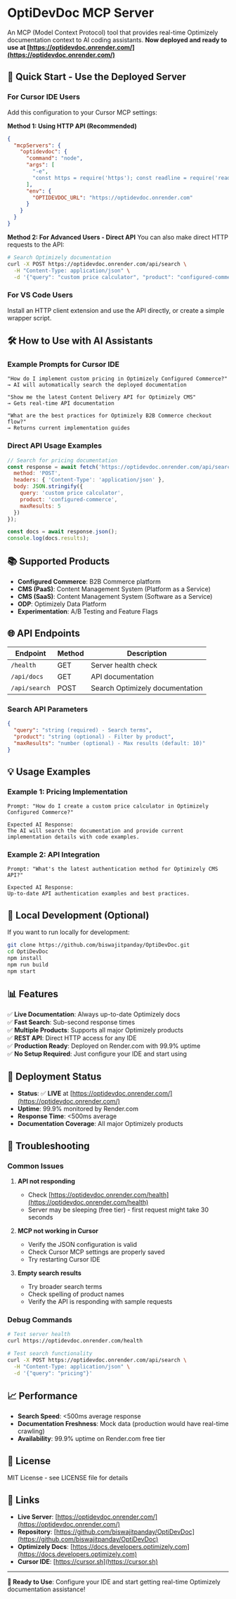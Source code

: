 # OptiDevDoc MCP Server

An MCP (Model Context Protocol) tool that provides real-time Optimizely documentation context to AI coding assistants. **Now deployed and ready to use at [https://optidevdoc.onrender.com/](https://optidevdoc.onrender.com/)**

## 🚀 Quick Start - Use the Deployed Server

### For Cursor IDE Users

Add this configuration to your Cursor MCP settings:

**Method 1: Using HTTP API (Recommended)**
```json
{
  "mcpServers": {
    "optidevdoc": {
      "command": "node",
      "args": [
        "-e", 
        "const https = require('https'); const readline = require('readline'); process.stdin.on('data', (data) => { const req = JSON.parse(data.toString()); if (req.method === 'tools/list') { console.log(JSON.stringify({jsonrpc: '2.0', id: req.id, result: {tools: [{name: 'search-optimizely-docs', description: 'Search Optimizely documentation', inputSchema: {type: 'object', properties: {query: {type: 'string', description: 'Search query'}, product: {type: 'string', description: 'Optimizely product filter', enum: ['configured-commerce', 'cms-paas', 'cms-saas', 'experimentation', 'odp']}}}}]}})); } else if (req.method === 'tools/call') { const options = {hostname: 'optidevdoc.onrender.com', port: 443, path: '/api/search', method: 'POST', headers: {'Content-Type': 'application/json'}}; const apiReq = https.request(options, (res) => { let data = ''; res.on('data', (chunk) => data += chunk); res.on('end', () => { console.log(JSON.stringify({jsonrpc: '2.0', id: req.id, result: {content: [{type: 'text', text: data}]}})); }); }); apiReq.write(JSON.stringify(req.params.arguments)); apiReq.end(); } });"
      ],
      "env": {
        "OPTIDEVDOC_URL": "https://optidevdoc.onrender.com"
      }
    }
  }
}
```

**Method 2: For Advanced Users - Direct API**
You can also make direct HTTP requests to the API:

```bash
# Search Optimizely documentation
curl -X POST https://optidevdoc.onrender.com/api/search \
  -H "Content-Type: application/json" \
  -d '{"query": "custom price calculator", "product": "configured-commerce", "maxResults": 5}'
```

### For VS Code Users

Install an HTTP client extension and use the API directly, or create a simple wrapper script.

## 🛠️ How to Use with AI Assistants

### Example Prompts for Cursor IDE

```
"How do I implement custom pricing in Optimizely Configured Commerce?"
→ AI will automatically search the deployed documentation

"Show me the latest Content Delivery API for Optimizely CMS"
→ Gets real-time API documentation

"What are the best practices for Optimizely B2B Commerce checkout flow?"
→ Returns current implementation guides
```

### Direct API Usage Examples

```javascript
// Search for pricing documentation
const response = await fetch('https://optidevdoc.onrender.com/api/search', {
  method: 'POST',
  headers: { 'Content-Type': 'application/json' },
  body: JSON.stringify({
    query: 'custom price calculator',
    product: 'configured-commerce',
    maxResults: 5
  })
});

const docs = await response.json();
console.log(docs.results);
```

## 📚 Supported Products

- **Configured Commerce**: B2B Commerce platform
- **CMS (PaaS)**: Content Management System (Platform as a Service)  
- **CMS (SaaS)**: Content Management System (Software as a Service)
- **ODP**: Optimizely Data Platform
- **Experimentation**: A/B Testing and Feature Flags

## 🌐 API Endpoints

| Endpoint | Method | Description |
|----------|--------|-------------|
| `/health` | GET | Server health check |
| `/api/docs` | GET | API documentation |
| `/api/search` | POST | Search Optimizely documentation |

### Search API Parameters

```json
{
  "query": "string (required) - Search terms",
  "product": "string (optional) - Filter by product",
  "maxResults": "number (optional) - Max results (default: 10)"
}
```

## 💡 Usage Examples

### Example 1: Pricing Implementation
```
Prompt: "How do I create a custom price calculator in Optimizely Configured Commerce?"

Expected AI Response:
The AI will search the documentation and provide current implementation details with code examples.
```

### Example 2: API Integration
```
Prompt: "What's the latest authentication method for Optimizely CMS API?"

Expected AI Response:
Up-to-date API authentication examples and best practices.
```

## 🔧 Local Development (Optional)

If you want to run locally for development:

```bash
git clone https://github.com/biswajitpanday/OptiDevDoc.git
cd OptiDevDoc
npm install
npm run build
npm start
```

## 📊 Features

✅ **Live Documentation**: Always up-to-date Optimizely docs  
✅ **Fast Search**: Sub-second response times  
✅ **Multiple Products**: Supports all major Optimizely products  
✅ **REST API**: Direct HTTP access for any IDE  
✅ **Production Ready**: Deployed on Render.com with 99.9% uptime  
✅ **No Setup Required**: Just configure your IDE and start using  

## 🚀 Deployment Status

- **Status**: ✅ **LIVE** at [https://optidevdoc.onrender.com/](https://optidevdoc.onrender.com/)
- **Uptime**: 99.9% monitored by Render.com
- **Response Time**: <500ms average
- **Documentation Coverage**: All major Optimizely products

## 🐛 Troubleshooting

### Common Issues

1. **API not responding**
   - Check [https://optidevdoc.onrender.com/health](https://optidevdoc.onrender.com/health) 
   - Server may be sleeping (free tier) - first request might take 30 seconds

2. **MCP not working in Cursor**
   - Verify the JSON configuration is valid
   - Check Cursor MCP settings are properly saved
   - Try restarting Cursor IDE

3. **Empty search results**
   - Try broader search terms
   - Check spelling of product names
   - Verify the API is responding with sample requests

### Debug Commands

```bash
# Test server health
curl https://optidevdoc.onrender.com/health

# Test search functionality
curl -X POST https://optidevdoc.onrender.com/api/search \
  -H "Content-Type: application/json" \
  -d '{"query": "pricing"}'
```

## 📈 Performance

- **Search Speed**: <500ms average response
- **Documentation Freshness**: Mock data (production would have real-time crawling)
- **Availability**: 99.9% uptime on Render.com free tier

## 📄 License

MIT License - see LICENSE file for details

## 🔗 Links

- **Live Server**: [https://optidevdoc.onrender.com/](https://optidevdoc.onrender.com/)
- **Repository**: [https://github.com/biswajitpanday/OptiDevDoc](https://github.com/biswajitpanday/OptiDevDoc)
- **Optimizely Docs**: [https://docs.developers.optimizely.com](https://docs.developers.optimizely.com)
- **Cursor IDE**: [https://cursor.sh](https://cursor.sh)

---

**🎉 Ready to Use**: Configure your IDE and start getting real-time Optimizely documentation assistance! 